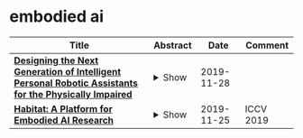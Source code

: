 # embodied ai

| **Title** | **Abstract** | **Date** | **Comment** |
| --- | --- | --- | --- |
| **[Designing the Next Generation of Intelligent Personal Robotic Assistants for the Physically Impaired](http://arxiv.org/abs/1911.12482v1)** | <details><summary>Show</summary><p>The physically impaired commonly have difficulties performing simple routine tasks without relying on other individuals who are not always readily available and thus make them strive for independence. While their impaired abilities can in many cases be augmented (to certain degrees) with the use of assistive technologies, there has been little attention to their applications in embodied AI with assistive technologies. This paper presents the modular framework, architecture, and design of the mid-fidelity prototype of MARVIN: an artificial-intelligence-powered robotic assistant designed to help the physically impaired in performing simple day-to-day tasks. The prototype features a trivial locomotion unit and also utilizes various state-of-the-art neural network architectures for specific modular components of the system. These components perform specialized functions, such as automatic speech recognition, object detection, natural language understanding, speech synthesis, etc. We also discuss the constraints, challenges encountered, potential future applications and improvements towards succeeding prototypes.</p></details> | 2019-11-28 |  |
| **[Habitat: A Platform for Embodied AI Research](http://arxiv.org/abs/1904.01201v2)** | <details><summary>Show</summary><p>We present Habitat, a platform for research in embodied artificial intelligence (AI). Habitat enables training embodied agents (virtual robots) in highly efficient photorealistic 3D simulation. Specifically, Habitat consists of: (i) Habitat-Sim: a flexible, high-performance 3D simulator with configurable agents, sensors, and generic 3D dataset handling. Habitat-Sim is fast -- when rendering a scene from Matterport3D, it achieves several thousand frames per second (fps) running single-threaded, and can reach over 10,000 fps multi-process on a single GPU. (ii) Habitat-API: a modular high-level library for end-to-end development of embodied AI algorithms -- defining tasks (e.g., navigation, instruction following, question answering), configuring, training, and benchmarking embodied agents. These large-scale engineering contributions enable us to answer scientific questions requiring experiments that were till now impracticable or 'merely' impractical. Specifically, in the context of point-goal navigation: (1) we revisit the comparison between learning and SLAM approaches from two recent works and find evidence for the opposite conclusion -- that learning outperforms SLAM if scaled to an order of magnitude more experience than previous investigations, and (2) we conduct the first cross-dataset generalization experiments {train, test} x {Matterport3D, Gibson} for multiple sensors {blind, RGB, RGBD, D} and find that only agents with depth (D) sensors generalize across datasets. We hope that our open-source platform and these findings will advance research in embodied AI.</p></details> | 2019-11-25 | ICCV 2019 |